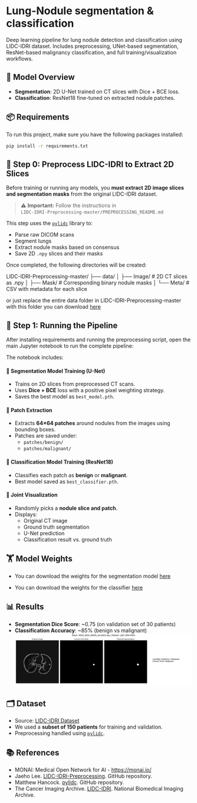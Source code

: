# Lung-Nodule segmentation & classification
Deep learning pipeline for lung nodule detection and classification using LIDC-IDRI dataset. Includes preprocessing, UNet-based segmentation, ResNet-based malignancy classification, and full training/visualization workflows.

## 🧠 Model Overview

- **Segmentation**: 2D U-Net trained on CT slices with Dice + BCE loss.
- **Classification**: ResNet18 fine-tuned on extracted nodule patches.

## 📦 Requirements

To run this project, make sure you have the following packages installed:
```bash
pip install -r requirements.txt
```

## 🧩 Step 0: Preprocess LIDC-IDRI to Extract 2D Slices

Before training or running any models, you **must extract 2D image slices and segmentation masks** from the original LIDC-IDRI dataset.

> ⚠️ **Important:** Follow the instructions in  
> `LIDC-IDRI-Preprocessing-master/PREPROCESSING_README.md`

This step uses the [`pylidc`](https://github.com/pylidc/pylidc) library to:

- Parse raw DICOM scans
- Segment lungs
- Extract nodule masks based on consensus
- Save 2D `.npy` slices and their masks

Once completed, the following directories will be created:

LIDC-IDRI-Preprocessing-master/
├── data/
│   ├── Image/       # 2D CT slices as .npy
│   ├── Mask/        # Corresponding binary nodule masks
│   └── Meta/        # CSV with metadata for each slice

or just replace the entire data folder in LIDC-IDRI-Preprocessing-master with this folder you can download [here](https://drive.google.com/drive/folders/196VKBCb8DlEdzSwZHE8Mz7gHAsahyJGA?usp=sharing)

## 📓 Step 1: Running the Pipeline

After installing requirements and running the preprocessing script, open the main Jupyter notebook to run the complete pipeline:

The notebook includes:

#### 🔹 Segmentation Model Training (U-Net)
- Trains on 2D slices from preprocessed CT scans.
- Uses **Dice + BCE** loss with a positive pixel weighting strategy.
- Saves the best model as `best_model.pth`.

#### 🔹 Patch Extraction
- Extracts **64×64 patches** around nodules from the images using bounding boxes.
- Patches are saved under:
  - `patches/benign/`
  - `patches/malignant/`

#### 🔹 Classification Model Training (ResNet18)
- Classifies each patch as **benign** or **malignant**.
- Best model saved as `best_classifier.pth`.

#### 🔹 Joint Visualization
- Randomly picks a **nodule slice and patch**.
- Displays:
  - Original CT image  
  - Ground truth segmentation  
  - U-Net prediction  
  - Classification result vs. ground truth

## 🏋️ Model Weights
 - You can download the weights for the segmentation model [here](https://drive.google.com/file/d/196mID1SP9VXOjTiSONt3Oh_Ek0Xmg-in/view?usp=sharing)
  
 - You can download the weights for the classifier [here](https://drive.google.com/file/d/1hYrXjUZSZKT-t5ucD89ESvbKHI3_kPzN/view?usp=sharing)

## 📊 Results

- **Segmentation Dice Score**: ~0.75 (on validation set of 30 patients)
- **Classification Accuracy**: ~85% (benign vs malignant)
  ![Demo Screenshot](output.png)

## 🗂️ Dataset

- Source: [LIDC-IDRI Dataset](https://wiki.cancerimagingarchive.net/display/Public/LIDC-IDRI)
- We used a **subset of 150 patients** for training and validation.
- Preprocessing handled using [`pylidc`](https://github.com/jaeho3690/LIDC-IDRI-Preprocessing).

## 📚 References

- MONAI: Medical Open Network for AI - https://monai.io/
- Jaeho Lee. [LIDC-IDRI-Preprocessing](https://github.com/jaeho3690/LIDC-IDRI-Preprocessing). GitHub repository.
- Matthew Hancock. [pylidc](https://github.com/notmatthancock/pylidc). GitHub repository.
- The Cancer Imaging Archive. [LIDC-IDRI](https://nbia.cancerimagingarchive.net/nbia-search/?CollectionCriteria=LIDC-IDRI). National Biomedical Imaging Archive.


